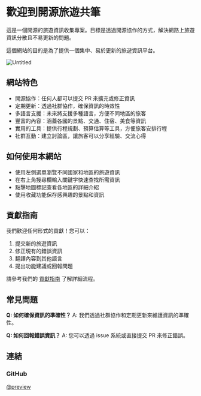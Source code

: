 # 歡迎到開源旅遊共筆

這是一個開源的旅遊資訊收集專案。目標是透過開源協作的方式，解決網路上旅遊資訊分散且不易更新的問題。

這個網站的目的是為了提供一個集中、易於更新的旅遊資訊平台。

![Untitled](https://github.com/user-attachments/assets/c0d2f761-819b-43df-8e7e-b45db22f268a)

## 網站特色

- 開源協作：任何人都可以提交 PR 來擴充或修正資訊
- 定期更新：透過社群協作，確保資訊的時效性
- 多語言支援：未來將支援多種語言，方便不同地區的旅客
- 豐富的內容：涵蓋各國的景點、交通、住宿、美食等資訊
- 實用的工具：提供行程規劃、預算估算等工具，方便旅客安排行程
- 社群互動：建立討論區，讓旅客可以分享經驗、交流心得

## 如何使用本網站

- 使用左側選單瀏覽不同國家和地區的旅遊資訊
- 在右上角搜尋欄輸入關鍵字快速查找所需資訊
- 點擊地圖標記查看各地區的詳細介紹
- 使用收藏功能保存感興趣的景點和資訊

## 貢獻指南

我們歡迎任何形式的貢獻！您可以：

1. 提交新的旅遊資訊
2. 修正現有的錯誤資訊
3. 翻譯內容到其他語言
4. 提出功能建議或回報問題

請參考我們的 [貢獻指南](CONTRIBUTING.md) 了解詳細流程。

## 常見問題

**Q: 如何確保資訊的準確性？**
A: 我們透過社群協作和定期更新來維護資訊的準確性。

**Q: 如何回報錯誤資訊？**
A: 您可以透過 issue 系統或直接提交 PR 來修正錯誤。

## 連結

### GitHub

[@preview](https://github.com/travel-guide-tw/travel-guide-tw.github.io)
